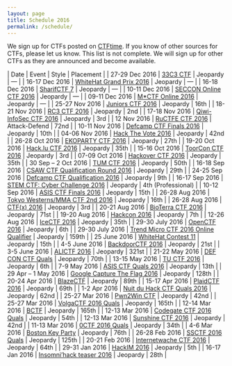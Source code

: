 ```yaml
---
layout: page
title: Schedule 2016
permalink: /schedule/
---
```


We sign up for CTFs posted on [CTFtime](https://ctftime.org/). If you know of other sources for CTFs, please let us know. This list is not complete. We will sign up for other CTFs as they are announced and become available.

| Date | Event | Style | Placement |
| 27-29 Dec 2016 | [33C3 CTF](https://aachen.ccc.de/)<a></a> | Jeopardy | — |
| 16-17 Dec 2016 | [WhiteHat Grand Prix 2016](http://whitehatvn.com/forum/whitehat-grand-prix-2016/95632-announcement) | Jeopardy | — |
| 16-18 Dec 2016 | [SharifCTF 7](http://ctf.sharif.edu/) | Jeopardy | — |
| 10-11 Dec 2016 | [SECCON Online CTF 2016]( http://2016.seccon.jp/news/#124) | Jeopardy | — |
| 09-11 Dec 2016 | [M*CTF Online 2016](http://mctf.ru/) | Jeopardy | — |
| 25-27 Nov 2016 | [Juniors CTF 2016](https://juniors.ctf.org.ru/) | Jeopardy | 16th |
| 18-21 Nov 2016 | [RC3 CTF 2016](https://ctf.rc3.club) | Jeopardy | 2nd |
| 17-18 Nov 2016 | [Qiwi-InfoSec CTF 2016](http://www.qiwictf.ru/) | Jeopardy | 3rd |
| 12 Nov 2016 | [RuCTFE CTF 2016](https://ructfe.org) | Attack-Defend | 72nd |
| 10-11 Nov 2016 | [Defcamp CTF Finals 2016](http://dctf.def.camp/) | Jeopardy | 10th |
| 04-06 Nov 2016 | [Hack The Vote 2016](https://ctftime.org/event/345) | Jeopardy | 42nd |
| 26-28 Oct 2016 | [EKOPARTY CTF 2016](https://ctftime.org/event/342) | Jeopardy | 27th |
| 19-20 Oct 2016 | [Hack.lu CTF 2016](https://ctftime.org/event/380) | Jeopardy | 35th |
| 15-16 Oct 2016 | [ToorCon CTF 2016](https://scoreboard.ctf.land/) | Jeopardy | 3rd |
| 07-09 Oct 2016 | [Hackover CTF 2016](https://ctftime.org/event/339) | Jeopardy | 35th |
| 30 Sep – 2 Oct 2016 | [TUM CTF 2016](http://ctf.hxp.io/) | Jeopardy | 50th |
| 16-18 Sep 2016 | [CSAW CTF Qualification Round 2016](https://ctftime.org/event/347) | Jeopardy | 29th |
| 24-25 Sep 2016 | [Defcamp CTF Qualification 2016](http://dctf.def.camp/) | Jeopardy | 9th |
| 16-17 Sep 2016 | [STEM CTF: Cyber Challenge 2016](http://ctf.mitrecyberacademy.org/) | Jeopardy | 4th (Professional) |
| 10-12 Sep 2016 | [ASIS CTF Finals 2016](http://asis-ctf.ir/) | Jeopardy | 15th |
| 26-28 Aug 2016 | [Tokyo Westerns/MMA CTF 2nd 2016](https://ctftime.org/event/336) | Jeopardy | 16th |
| 26-28 Aug 2016 | [CTF(x) 2016](https://ctftime.org/event/348) | Jeopardy | 3rd |
| 20-21 Aug 2016 | [BioTerra CTF 2016](https://ctftime.org/event/350) | Jeopardy | 71st |
| 19-20 Aug 2016 | [Hackcon 2016](https://ctftime.org/event/341) | Jeopardy | 7th |
| 12-26 Aug 2016 | [IceCTF 2016](https://icec.tf/) | Jeopardy | 35th |
| 29-30 July 2016 | [OpenCTF 2016](https://ctftime.org/event/343) | Jeopardy | 6th |
| 29-30 July 2016 | [Trend Micro CTF 2016 Online Qualifier](https://ctftime.org/event/340) | Jeopardy | 159th |
| 25 June 2016 | [WhiteHat Contest 11](https://wargame.whitehat.vn/) | Jeopardy | 15th |
| 4-5 June 2016 | [BackdoorCTF 2016](https://backdoor.sdslabs.co/competitions/backdoorctf16/dashboard) | Jeopardy | 21st |
| 3-5 June 2016 | [ALICTF 2016](http://alictf.com/) | Jeopardy | 321st |
| 21-22 May 2016 | [DEF CON CTF Quals](https://2016.legitbs.net/dashboard) | Jeopardy | 70th |
| 13-15 May 2016 | [TU CTF 2016](http://ctf.asciioverflow.com/) | Jeopardy | 6th |
| 7-9 May 2016 | [ASIS CTF Quals 2016](http://asis-ctf.ir/) | Jeopardy | 13th |
| 29 Apr – 1 May 2016 | [Google Capture The Flag 2016](https://g.co/ctf) | Jeopardy | 128th |
| 20-24 Apr 2016 | [BlazeCTF](http://420blaze.in/) | Jeopardy | 89th |
| 15-17 Apr 2016 | [PlaidCTF 2016](http://plaidctf.com/) | Jeopardy | 69th |
| 1-2 Apr 2016 | [Nuit du Hack CTF Quals 2016](https://www.nuitduhack.com/) | Jeopardy | 62nd |
| 25-27 Mar 2016 | [Pwn2Win CTF](https://www.pwn2win.party/?lang=en) | Jeopardy | 42nd |
| 25-27 Mar 2016 | [VolgaCTF 2016 Quals](https://2016.volgactf.ru/n) | Jeopardy | 165th |
| 12-14 Mar 2016 | [BCTF](http://bctf.cn) | Jeopardy | 165th |
| 12-13 Mar 2016 | [Codegate CTF 2016 Quals](http://codegate.bpsec.co.kr/) | Jeopardy | 54th |
| 12-13 Mar 2016 | [Sunshine CTF 2016](http://ctf.bsidesorlando.org/) | Jeopardy | 42nd |
| 11-13 Mar 2016 | [0CTF 2016 Quals](https://ctf.0ops.net/) | Jeopardy | 34th |
| 4-6 Mar 2016 | [Boston Key Party](http://bostonkeyparty.net) | Jeopardy | 76th |
| 26-28 Feb 2016 | [SSCTF 2016 Quals](http://lab.seclover.com/) | Jeopardy | 125th |
| 20-21 Feb 2016 | [Internetwache CTF 2016](https://ctf.internetwache.org/) | Jeopardy | 64th |
| 29-31 Jan 2016 | [HackIM 2016](http://ctf.nullcon.net/) | Jeopardy | 5th |
| 16-17 Jan 2016 | [Insomni’hack teaser 2016](http://teaser.insomnihack.ch) | Jeopardy | 28th |

